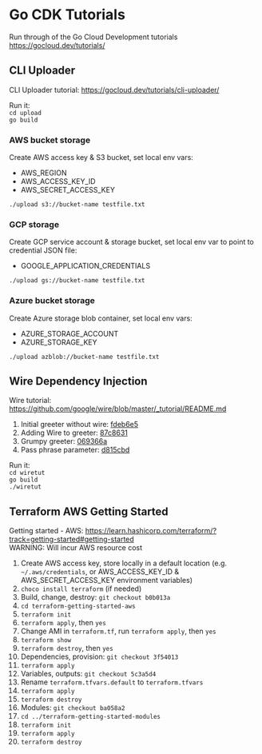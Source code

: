 # Go CDK Tutorials
Run through of the Go Cloud Development tutorials https://gocloud.dev/tutorials/

## CLI Uploader
CLI Uploader tutorial: https://gocloud.dev/tutorials/cli-uploader/  

Run it:  
`cd upload`  
`go build`  
### AWS bucket storage
Create AWS access key & S3 bucket, set local env vars:
- AWS_REGION
- AWS_ACCESS_KEY_ID
- AWS_SECRET_ACCESS_KEY
 
`./upload s3://bucket-name testfile.txt`

### GCP storage
Create GCP service account & storage bucket, set local env var to point to credential JSON file:
 - GOOGLE_APPLICATION_CREDENTIALS
  
`./upload gs://bucket-name testfile.txt`

### Azure bucket storage
Create Azure storage blob container, set local env vars:
 - AZURE_STORAGE_ACCOUNT
 - AZURE_STORAGE_KEY

`./upload azblob://bucket-name testfile.txt`

## Wire Dependency Injection
Wire tutorial: https://github.com/google/wire/blob/master/_tutorial/README.md  
1. Initial greeter without wire: [fdeb6e5](https://github.com/benjohns1/gocdk-tutorials/commit/fdeb6e5c97d3ab66dca1d07e08d7405d4bf02ed6)  
2. Adding Wire to greeter: [87c8631](https://github.com/benjohns1/gocdk-tutorials/commit/87c863180dd9d4c1007207cd34dda04861ef7edd)  
3. Grumpy greeter: [069366a](https://github.com/benjohns1/gocdk-tutorials/commit/069366a1c33fa731349139fbf314251f12243f55)
4. Pass phrase parameter: [d815cbd](https://github.com/benjohns1/gocdk-tutorials/commit/d815cbd76868b21735336efa4802df5acb2720b8)  

Run it:  
`cd wiretut`  
`go build`  
`./wiretut`

## Terraform AWS Getting Started
Getting started - AWS: https://learn.hashicorp.com/terraform/?track=getting-started#getting-started  
WARNING: Will incur AWS resource cost

1. Create AWS access key, store locally in a default location (e.g. `~/.aws/credentials`, or AWS_ACCESS_KEY_ID & AWS_SECRET_ACCESS_KEY environment variables)
2. `choco install terraform` (if needed)
3. Build, change, destroy: `git checkout b0b013a`
4. `cd terraform-getting-started-aws`
5. `terraform init`
6. `terraform apply`, then `yes`
7. Change AMI in `terraform.tf`, run `terraform apply`, then `yes`
8. `terraform show`
9. `terraform destroy`, then `yes`
10. Dependencies, provision: `git checkout 3f54013`
11. `terraform apply`
12. Variables, outputs: `git checkout 5c3a5d4`
13. Rename `terraform.tfvars.default` to `terraform.tfvars`
14. `terraform apply`
15. `terraform destroy`
16. Modules: `git checkout ba058a2`
17. `cd ../terraform-getting-started-modules`
18. `terraform init`
19. `terraform apply`
20. `terraform destroy`
